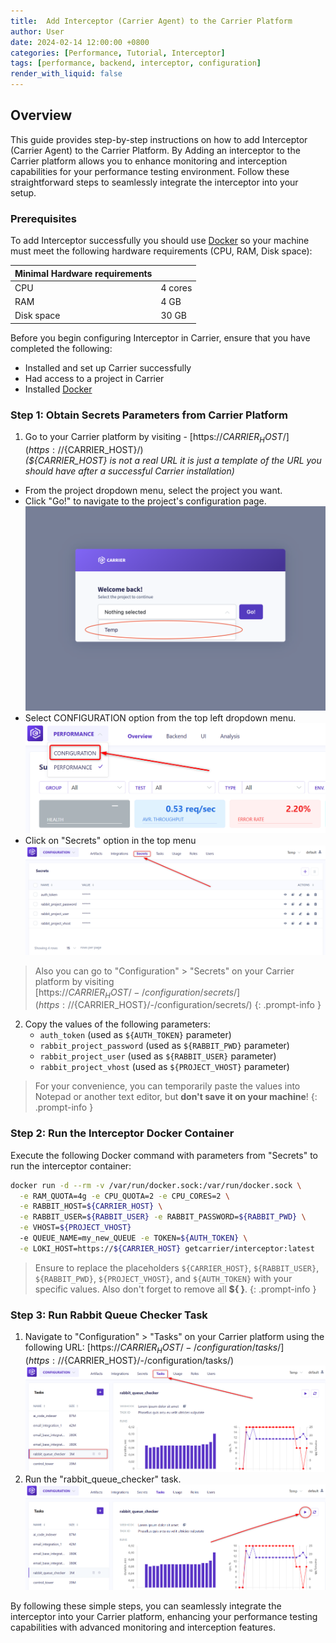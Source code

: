 ```yaml
---
title:  Add Interceptor (Carrier Agent) to the Carrier Platform
author: User
date: 2024-02-14 12:00:00 +0800
categories: [Performance, Tutorial, Interceptor]
tags: [performance, backend, interceptor, configuration]
render_with_liquid: false
---
```


## Overview

This guide provides step-by-step instructions on how to add Interceptor (Carrier Agent) to the Carrier Platform. By Adding an interceptor to the Carrier platform allows you to enhance monitoring and interception capabilities for your performance testing environment. Follow these straightforward steps to seamlessly integrate the interceptor into your setup.

### Prerequisites

To add Interceptor successfully you should use [Docker](https://docs.docker.com/) so your machine must meet the following hardware requirements (CPU, RAM, Disk space):

| Minimal Hardware requirements  |                    |
|--------------------------------|--------------------|
| CPU                            | 4 cores            |
| RAM                            | 4 GB               |
| Disk space                     | 30 GB              |

Before you begin configuring Interceptor in Carrier, ensure that you have completed the following:

- Installed and set up Carrier successfully
- Had access to a project in Carrier
- Installed [Docker](https://docs.docker.com/)

### Step 1: Obtain Secrets Parameters from Carrier Platform
 
1. Go to your Carrier platform by visiting - [https://${CARRIER_HOST}/](https://${CARRIER_HOST}/) <br />
*(${CARRIER_HOST} is not a real URL it is just a template of the URL you should have after a successful Carrier installation)*
  - From the project dropdown menu, select the project you want.
  - Click "Go!" to navigate to the project's configuration page.
  ![Select Project](/assets/posts_img/select_prj.png)
  - Select CONFIGURATION option from the top left dropdown menu.
  ![Select Configuration Dropdown](/assets/posts_img/select_configuration_dropdown.png)
  - Click on "Secrets" option in the top menu
  ![Secrets Option](/assets/posts_img/secrets_option.png)

 > Also you can go to "Configuration" > "Secrets" on your Carrier platform by visiting  <br />
[https://${CARRIER_HOST}/-/configuration/secrets/](https://${CARRIER_HOST}/-/configuration/secrets/)
{: .prompt-info }

2. Copy the values of the following parameters:
   - `auth_token` (used as `${AUTH_TOKEN}` parameter)
   - `rabbit_project_password` (used as `${RABBIT_PWD}` parameter)
   - `rabbit_project_user` (used as `${RABBIT_USER}` parameter)
   - `rabbit_project_vhost` (used as `${PROJECT_VHOST}` parameter)
 
> For your convenience, you can temporarily paste the values into Notepad or another text editor, but **don't save it on your machine**!
{: .prompt-info }

### Step 2: Run the Interceptor Docker Container
 
Execute the following Docker command with parameters from "Secrets" to run the interceptor container:
 
```bash
docker run -d --rm -v /var/run/docker.sock:/var/run/docker.sock \
  -e RAM_QUOTA=4g -e CPU_QUOTA=2 -e CPU_CORES=2 \
  -e RABBIT_HOST=${CARRIER_HOST} \
  -e RABBIT_USER=${RABBIT_USER} -e RABBIT_PASSWORD=${RABBIT_PWD} \
  -e VHOST=${PROJECT_VHOST}
  -e QUEUE_NAME=my_new_QUEUE -e TOKEN=${AUTH_TOKEN} \
  -e LOKI_HOST=https://${CARRIER_HOST} getcarrier/interceptor:latest
```
 > Ensure to replace the placeholders `${CARRIER_HOST}`, `${RABBIT_USER}`, `${RABBIT_PWD}`, `${PROJECT_VHOST}`, and `${AUTH_TOKEN}` with your specific values. Also don't forget to remove all **${ }**.
{: .prompt-info }
 
### Step 3: Run Rabbit Queue Checker Task
 
1. Navigate to "Configuration" > "Tasks" on your Carrier platform using the following URL: [https://${CARRIER_HOST}/-/configuration/tasks/](https://${CARRIER_HOST}/-/configuration/tasks/)
![Tasks RQC](/assets/posts_img/tasks_rqc.png)
2. Run the "rabbit_queue_checker" task.
![Run RQC](/assets/posts_img/run_rqc.png)
 
By following these simple steps, you can seamlessly integrate the interceptor into your Carrier platform, enhancing your performance testing capabilities with advanced monitoring and interception features.